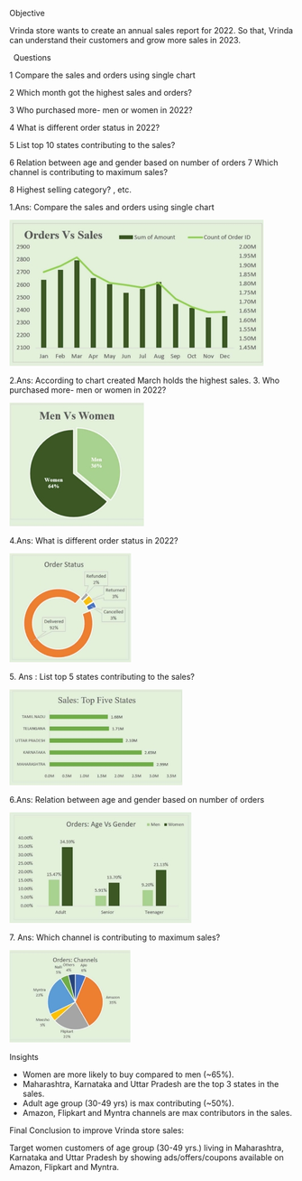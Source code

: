 ﻿Objective 

Vrinda store wants to create an annual sales report for 2022. So that, Vrinda can understand their customers and grow more sales in 2023. 

` `Questions 

1  Compare the sales and orders using single chart 

2  Which month got the highest sales and orders? 

3  Who purchased more- men or women in 2022? 

4  What is different order status in 2022? 

5  List top 10 states contributing to the sales? 

6  Relation between age and gender based on number of orders 7  Which channel is contributing to maximum sales? 

8  Highest selling category? , etc. 

1\.Ans: Compare the sales and orders using single chart 

![](Aspose.Words.82b5b718-18d2-4dba-a3be-b5a2c79d6642.001.jpeg)

2\.Ans: According to chart created March holds the highest sales. 3. Who purchased more- men or women in 2022? 

![](Aspose.Words.82b5b718-18d2-4dba-a3be-b5a2c79d6642.002.jpeg)

4\.Ans: What is different order status in 2022? 

![](Aspose.Words.82b5b718-18d2-4dba-a3be-b5a2c79d6642.003.jpeg)

5\. Ans : List top 5 states contributing to the sales? 

![](Aspose.Words.82b5b718-18d2-4dba-a3be-b5a2c79d6642.004.jpeg)

6\.Ans: Relation between age and gender based on number of orders 

![](Aspose.Words.82b5b718-18d2-4dba-a3be-b5a2c79d6642.005.jpeg)

7\. Ans: Which channel is contributing to maximum sales? 

![](Aspose.Words.82b5b718-18d2-4dba-a3be-b5a2c79d6642.006.jpeg)

Insights 

- Women are more likely to buy compared to men (~65%). 
- Maharashtra, Karnataka and Uttar Pradesh are the top 3 states in the sales. 
- Adult age group (30-49 yrs) is max contributing (~50%). 
- Amazon, Flipkart and Myntra channels are max contributors in the sales. 

Final Conclusion to improve Vrinda store sales: 

Target women customers of age group (30-49 yrs.) living in Maharashtra, Karnataka and Uttar Pradesh by showing ads/offers/coupons available on Amazon, Flipkart and Myntra. 
